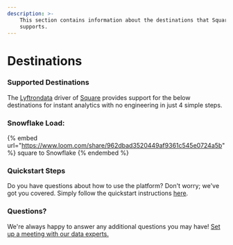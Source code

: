 ```yaml
---
description: >-
    This section contains information about the destinations that Square
    supports.
---
```


# Destinations

### Supported Destinations

The [Lyftrondata](https://www.lyftrondata.com/) driver of [Square](https://www.lyftrondata.com/integration/commerce-analytics/square/) provides support for the below destinations for instant analytics with no engineering in just 4 simple steps.

### Snowflake Load:

{% embed url="https://www.loom.com/share/962dbad3520449af9361c545e0724a5b" %}
square to Snowflake
{% endembed %}

### Quickstart Steps

Do you have questions about how to use the platform? Don't worry; we've got you covered. Simply follow the quickstart instructions [here](README.md).

### Questions? <a href="#questions" id="questions"></a>

We're always happy to answer any additional questions you may have! [Set up a meeting with our data experts.](https://www.lyftrondata.com/book-a-meeting/)
